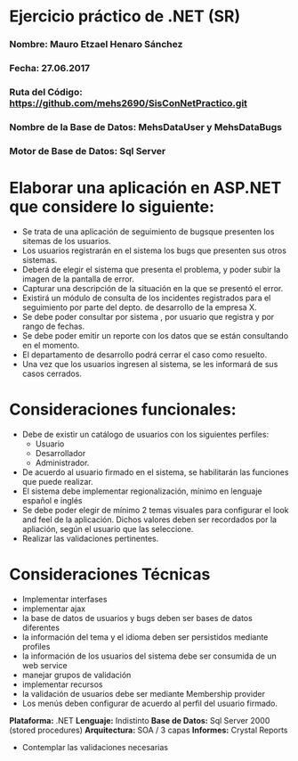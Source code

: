 # Ejercicio práctico de .NET (SR)
### **Nombre:** Mauro Etzael Henaro Sánchez
### **Fecha:** 27.06.2017
### **Ruta del Código:** https://github.com/mehs2690/SisConNetPractico.git
### **Nombre de la Base de Datos:** MehsDataUser y MehsDataBugs
### **Motor de Base de Datos:** Sql Server

# Elaborar una aplicación en ASP.NET que considere lo siguiente:
  * Se trata de una aplicación de seguimiento de bugsque presenten los sitemas de los usuarios.
  * Los usuarios registrarán en el sistema los bugs que presenten sus otros sistemas.
  * Deberá de elegir el sistema que presenta el problema, y poder subir la imagen de la pantalla de error.
  * Capturar una descripción de la situación en la que se presentó el error.
  * Existirá un módulo de consulta de los incidentes registrados para el seguimiento por parte del depto. de desarrollo de la empresa X.
  * Se debe poder consultar por sistema , por usuario que registra y por rango de fechas.
  * Se debe poder emitir un reporte con los datos que se están consultando en el momento.
  * El departamento de desarrollo podrá cerrar el caso como resuelto.
  * Una vez que los usuarios ingresen al sistema, se les informará de sus casos cerrados.

# Consideraciones funcionales:
  * Debe de existir un catálogo de usuarios con los siguientes perfiles:
    * Usuario
    * Desarrollador
    * Administrador.
  * De acuerdo al usuario firmado en el sistema, se habilitarán las funciones que puede realizar.
  * El sistema debe implementar regionalización, mínimo en lenguaje español e inglés
  * Se debe poder elegir de mínimo 2 temas visuales para configurar el look and feel de la aplicación. Dichos valores deben ser recordados por la apliación, según el usuario que las seleccione.
  * Realizar las validaciones pertinentes.

# Consideraciones Técnicas
  * Implementar interfases
  * implementar ajax
  * la base de datos de usuarios y bugs deben ser bases de datos diferentes
  * la información del tema y el idioma deben ser persistidos mediante profiles
  * la información de los usuarios del sistema debe ser consumida de un web service
  * manejar grupos de validación
  * implementar recursos
  * la validación de usuarios debe ser mediante Membership provider
  * Los menús deben configurar de acuerdo al perfil del usuario firmado.

**Plataforma:** .NET
**Lenguaje:** Indistinto
**Base de Datos:** Sql Server 2000 (stored procedures)
**Arquitectura:** SOA / 3 capas
**Informes:** Crystal Reports

  * Contemplar las validaciones necesarias
